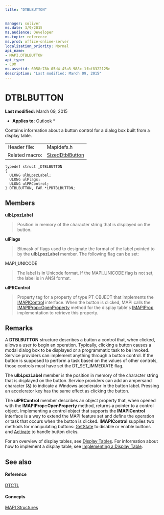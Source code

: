 ```yaml
---
title: "DTBLBUTTON"
 
 
manager: soliver
ms.date: 3/9/2015
ms.audience: Developer
ms.topic: reference
ms.prod: office-online-server
localization_priority: Normal
api_name:
- MAPI.DTBLBUTTON
api_type:
- COM
ms.assetid: 6058c78b-05d4-45a3-988c-1fbf8322125e
description: "Last modified: March 09, 2015"
---
```


# DTBLBUTTON

 **Last modified:** March 09, 2015 
  
 * **Applies to:** Outlook * 
  
Contains information about a button control for a dialog box built from a display table.
  
|||
|:-----|:-----|
|Header file:  <br/> |Mapidefs.h  <br/> |
|Related macro:  <br/> |[SizedDtblButton](sizeddtblbutton.md) <br/> |
   
```
typedef struct _DTBLBUTTON
{
  ULONG ulbLpszLabel;
  ULONG ulFlags;
  ULONG ulPRControl;
} DTBLBUTTON, FAR *LPDTBLBUTTON;

```

## Members

 **ulbLpszLabel**
  
> Position in memory of the character string that is displayed on the button.
    
 **ulFlags**
  
> Bitmask of flags used to designate the format of the label pointed to by the **ulbLpszLabel** member. The following flag can be set: 
    
MAPI_UNICODE 
  
> The label is in Unicode format. If the MAPI_UNICODE flag is not set, the label is in ANSI format.
    
 **ulPRControl**
  
> Property tag for a property of type PT_OBJECT that implements the [IMAPIControl](imapicontroliunknown.md) interface. When the button is clicked, MAPI calls the [IMAPIProp::OpenProperty](imapiprop-openproperty.md) method for the display table's [IMAPIProp](imapipropiunknown.md) implementation to retrieve this property. 
    
## Remarks

A **DTBLBUTTON** structure describes a button a control that, when clicked, allows a user to begin an operation. Typically, clicking a button causes a modal dialog box to be displayed or a programmatic task to be invoked. Service providers can implement anything through a button control. If the button is supposed to perform a task based on the values of other controls, those controls must have set the DT_SET_IMMEDIATE flag. 
  
The **ulbLpszLabel** member is the position in memory of the character string that is displayed on the button. Service providers can add an ampersand character (&amp;) to indicate a Windows accelerator in the button label. Pressing an accelerator key has the same effect as clicking the button. 
  
The **ulPRControl** member describes an object property that, when opened with the **IMAPIProp::OpenProperty** method, returns a pointer to a control object. Implementing a control object that supports the **IMAPIControl** interface is a way to extend the MAPI feature set and define the operation or task that occurs when the button is clicked. **IMAPIControl** supplies two methods for manipulating buttons: [GetState](imapicontrol-getstate.md) to disable or enable buttons and [Activate](imapicontrol-activate.md) to handle button clicks. 
  
For an overview of display tables, see [Display Tables](display-tables.md). For information about how to implement a display table, see [Implementing a Display Table](display-table-implementation.md).
  
## See also

#### Reference

[DTCTL](dtctl.md)
#### Concepts

[MAPI Structures](mapi-structures.md)

